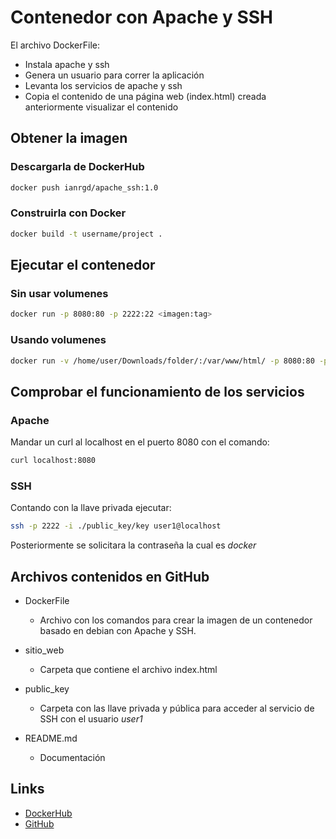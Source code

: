 # Contenedor con Apache y SSH

El archivo DockerFile:
* Instala apache y ssh
* Genera un usuario para correr la aplicación
* Levanta los servicios de apache y ssh
* Copia el contenido de una página web (index.html) creada anteriormente visualizar el contenido

## Obtener la imagen

### Descargarla de DockerHub
```bash
docker push ianrgd/apache_ssh:1.0
```

### Construirla con Docker
```bash
docker build -t username/project .
```
## Ejecutar el contenedor

### Sin usar volumenes
```bash
docker run -p 8080:80 -p 2222:22 <imagen:tag>
```

### Usando volumenes
```bash
docker run -v /home/user/Downloads/folder/:/var/www/html/ -p 8080:80 -p 2222:22 <imagen:tag>
```

## Comprobar el funcionamiento de los servicios

### Apache
Mandar un curl al localhost en el puerto 8080 con el comando:
```bash
curl localhost:8080
```

### SSH
Contando con la llave privada ejecutar:
```bash
ssh -p 2222 -i ./public_key/key user1@localhost
```
Posteriormente se solicitara la contraseña la cual es *docker*

## Archivos contenidos en GitHub
* DockerFile
	* Archivo con los comandos para crear la imagen de un contenedor basado en debian con Apache y SSH.

* sitio_web
	* Carpeta que contiene el archivo index.html

* public_key

	* Carpeta con las llave privada y pública para acceder al servicio de SSH con el usuario *user1*

* README.md
	* Documentación

## Links
* [DockerHub](https://hub.docker.com/repository/docker/ianrgd/apache_ssh/general "Title")
* [GitHub](https://github.com/IanRicGD/Docker_Apache_SSH "Title")
